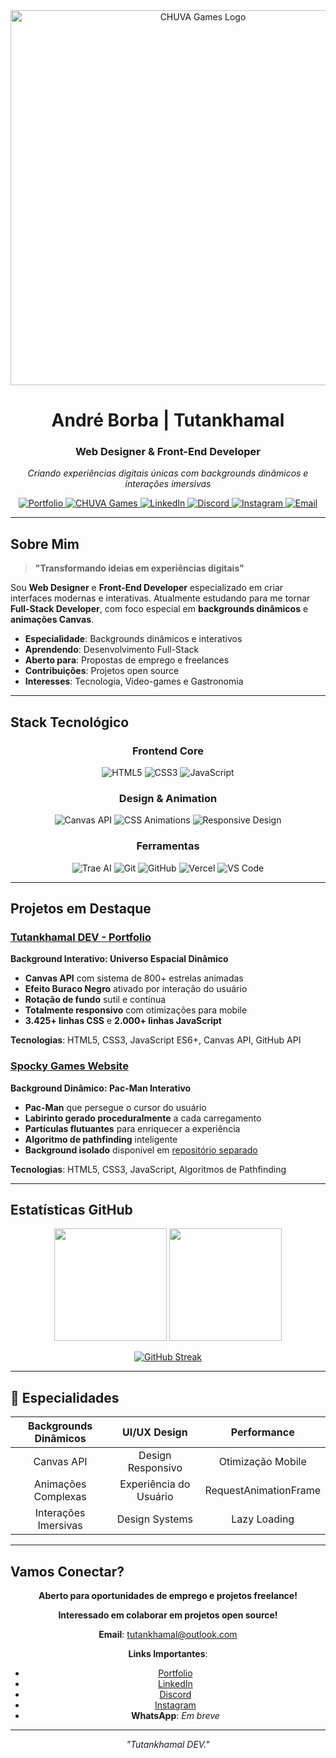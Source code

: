 <div align="center">
  <img src="/meta_banner.gif" alt="CHUVA Games Logo" width="600">
  </div>
<div align="center">

# André Borba | Tutankhamal

### Web Designer & Front-End Developer

<p><em>Criando experiências digitais únicas com backgrounds dinâmicos e interações imersivas</em></p>

<p>
  <a href="https://tutankhamal.com" target="_blank">
    <img src="https://img.shields.io/badge/Portfolio-tutankhamal.com-6c17db?style=for-the-badge&logo=vercel&logoColor=white" alt="Portfolio" />
  </a>
  <a href="https://chuvagames.com" target="_blank">
    <img src="https://img.shields.io/badge/LinkedIn-Tutankhamal-6c17db?style=for-the-badge&logo=linkedin&logoColor=white" alt="CHUVA Games" />
  </a>
  <a href="https://www.linkedin.com/in/tutankhamal/" target="_blank">
    <img src="https://img.shields.io/badge/LinkedIn-Tutankhamal-6c17db?style=for-the-badge&logo=linkedin&logoColor=white" alt="LinkedIn" />
  </a>
  
  <a href="https://discordapp.com/users/820522746622246963" target="_blank">
    <img src="https://img.shields.io/badge/Discord-Tutankhamal-6c17db?style=for-the-badge&logo=discord&logoColor=white" alt="Discord" />
  </a>

  <a href="https://instagram.com/Tutankhamal" target="_blank">
    <img src="https://img.shields.io/badge/Instagram-@Tutankhamal-6c17db?style=for-the-badge&logo=instagram&logoColor=white" alt="Instagram" />
  </a>

  <a href="mailto:tutankhamal@outlook.com" target="_blank">
    <img src="https://img.shields.io/badge/Email-tutankhamal@outlook.com-6c17db?style=for-the-badge&logo=microsoft-outlook&logoColor=white" alt="Email" />
  </a>
</p>

</div>


---

## Sobre Mim

> **"Transformando ideias em experiências digitais"**

Sou **Web Designer** e **Front-End Developer** especializado em criar interfaces modernas e interativas. Atualmente estudando para me tornar **Full-Stack Developer**, com foco especial em **backgrounds dinâmicos** e **animações Canvas**.

- **Especialidade**: Backgrounds dinâmicos e interativos
- **Aprendendo**: Desenvolvimento Full-Stack
- **Aberto para**: Propostas de emprego e freelances
- **Contribuições**: Projetos open source
- **Interesses**: Tecnologia, Video-games e Gastronomia

---

## Stack Tecnológico

<div align="center">

### Frontend Core
![HTML5](https://img.shields.io/badge/HTML5-E34F26?style=for-the-badge&logo=html5&logoColor=white)
![CSS3](https://img.shields.io/badge/CSS3-1572B6?style=for-the-badge&logo=css3&logoColor=white)
![JavaScript](https://img.shields.io/badge/JavaScript-F7DF1E?style=for-the-badge&logo=javascript&logoColor=black)

### Design & Animation
![Canvas API](https://img.shields.io/badge/Canvas_API-FF6B6B?style=for-the-badge&logo=html5&logoColor=white)
![CSS Animations](https://img.shields.io/badge/CSS_Animations-4ECDC4?style=for-the-badge&logo=css3&logoColor=white)
![Responsive Design](https://img.shields.io/badge/Responsive_Design-45B7D1?style=for-the-badge&logo=css3&logoColor=white)

### Ferramentas
![Trae AI](https://img.shields.io/badge/Trae_AI-F05032?style=for-the-badge&logo=artificial-intelligence&logoColor=white)
![Git](https://img.shields.io/badge/Git-F05032?style=for-the-badge&logo=git&logoColor=white)
![GitHub](https://img.shields.io/badge/GitHub-181717?style=for-the-badge&logo=github&logoColor=white)
![Vercel](https://img.shields.io/badge/Vercel-000000?style=for-the-badge&logo=vercel&logoColor=white)
![VS Code](https://img.shields.io/badge/VS_Code-007ACC?style=for-the-badge&logo=visual-studio-code&logoColor=white)

</div>

---

## Projetos em Destaque

### [Tutankhamal DEV - Portfolio](https://tutankhamal.com)
**Background Interativo: Universo Espacial Dinâmico**

- **Canvas API** com sistema de 800+ estrelas animadas
- **Efeito Buraco Negro** ativado por interação do usuário
- **Rotação de fundo** sutil e contínua
- **Totalmente responsivo** com otimizações para mobile
- **3.425+ linhas CSS** e **2.000+ linhas JavaScript**

**Tecnologias**: HTML5, CSS3, JavaScript ES6+, Canvas API, GitHub API

### [Spocky Games Website](https://v4-spocky-games.vercel.app)
**Background Dinâmico: Pac-Man Interativo**

- **Pac-Man** que persegue o cursor do usuário
- **Labirinto gerado proceduralmente** a cada carregamento
- **Partículas flutuantes** para enriquecer a experiência
- **Algoritmo de pathfinding** inteligente
- **Background isolado** disponível em [repositório separado](https://github.com/Tutankhamal/Pac-Man_Dynamic_Background)

**Tecnologias**: HTML5, CSS3, JavaScript, Algoritmos de Pathfinding

---

## Estatísticas GitHub

<div align="center">

<img height="180em" src="https://github-readme-stats.vercel.app/api?username=Tutankhamal&show_icons=true&theme=tokyonight&include_all_commits=true&count_private=true&hide_border=true&bg_color=0d1117"/>
<img height="180em" src="https://github-readme-stats.vercel.app/api/top-langs/?username=Tutankhamal&layout=compact&langs_count=7&theme=tokyonight&hide_border=true&bg_color=0d1117"/>

</div>

<div align="center">

[![GitHub Streak](https://github-readme-streak-stats.herokuapp.com/?user=Tutankhamal&theme=tokyonight&hide_border=true&background=0d1117&stroke=00bfff&ring=00bfff&fire=00bfff&currStreakLabel=00bfff)](https://git.io/streak-stats)

</div>

---

## 🎯 Especialidades

<div align="center">

| **Backgrounds Dinâmicos** | **UI/UX Design** | **Performance** |
|:---:|:---:|:---:|
| Canvas API | Design Responsivo | Otimização Mobile |
| Animações Complexas | Experiência do Usuário | RequestAnimationFrame |
| Interações Imersivas | Design Systems | Lazy Loading |

</div>

---

## Vamos Conectar?

<div align="center">

**Aberto para oportunidades de emprego e projetos freelance!**

**Interessado em colaborar em projetos open source!**

**Email**: [tutankhamal@outlook.com](mailto:tutankhamal@outlook.com)

**Links Importantes**:
- [Portfolio](https://tutankhamal-dev.vercel.app)
- [LinkedIn](https://www.linkedin.com/in/tutankhamal/)
- [Discord](https://discordapp.com/users/820522746622246963)
- [Instagram](https://instagram.com/Tutankhamal)
- **WhatsApp**: *Em breve*

---

*"Tutankhamal DEV."* 

</div>
